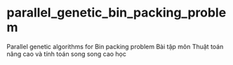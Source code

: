 # parallel_genetic_bin_packing_problem
Parallel genetic algorithms for Bin packing problem
Bài tập môn Thuật toán nâng cao và tính toán song song cao học
